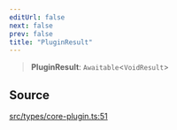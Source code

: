 ```yaml
---
editUrl: false
next: false
prev: false
title: "PluginResult"
---
```


> **PluginResult**: `Awaitable`\<`VoidResult`\>

## Source

[src/types/core-plugin.ts:51](https://github.com/sern-handler/handler/blob/91b3768e376cfe22ec37d8ab44f4e4a4dfe8a1e8/src/types/core-plugin.ts#L51)
